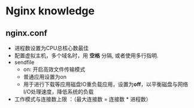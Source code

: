# Nginx knowledge

## nginx.conf

- 进程数设置为CPU总核心数最佳
- 配置虚拟主机，多个域名时，用 **空格** 分隔, 或者使用多行指明.
- sendfile
  - on: 开启高效文件传输模式
  - 普通应用设置为on
  - 用于进行下载等应用磁盘IO重负载应用，设置为**off**，以平衡磁盘与网络I/O处理速度，降低系统的负载
- 工作模式与连接数上限 ：（最大连接数 = 连接数 * 进程数）
